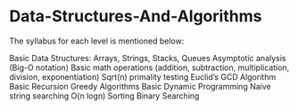 # Data-Structures-And-Algorithms
The syllabus for each level is mentioned below:

Basic Data Structures: Arrays, Strings, Stacks, Queues
Asymptotic analysis (Big-O notation)
Basic math operations (addition, subtraction, multiplication, division, exponentiation)
Sqrt(n) primality testing
Euclid’s GCD Algorithm
Basic Recursion
Greedy Algorithms
Basic Dynamic Programming
Naive string searching
O(n logn) Sorting
Binary Searching

